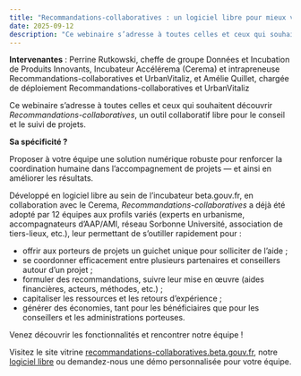 ```yaml
---
title: "Recommandations-collaboratives : un logiciel libre pour mieux vous coordonner dans le conseil et le suivi de projets"
date: 2025-09-12
description: "Ce webinaire s’adresse à toutes celles et ceux qui souhaitent découvrir *Recommandations-collaboratives*, un outil collaboratif libre pour le conseil et le suivi de projets."
---
```

**Intervenantes** : Perrine Rutkowski, cheffe de groupe Données et Incubation de Produits Innovants, Incubateur Accélérema (Cerema) et intrapreneuse Recommandations-collaboratives et UrbanVitaliz, et Amélie Quillet, chargée de déploiement Recommandations-collaboratives et UrbanVitaliz

Ce webinaire s’adresse à toutes celles et ceux qui souhaitent découvrir *Recommandations-collaboratives*, un outil collaboratif libre pour le conseil et le suivi de projets.

**Sa spécificité ?**

Proposer à votre équipe une solution numérique robuste pour renforcer la coordination humaine dans l’accompagnement de projets — et ainsi en améliorer les résultats.

Développé en logiciel libre au sein de l’incubateur beta.gouv.fr, en collaboration avec le Cerema, *Recommandations-collaboratives* a déjà été adopté par 12 équipes aux profils variés (experts en urbanisme, accompagnateurs d’AAP/AMI, réseau Sorbonne Université, association de tiers-lieux, etc.), leur permettant de s’outiller rapidement pour :

- offrir aux porteurs de projets un guichet unique pour solliciter de l’aide ;
- se coordonner efficacement entre plusieurs partenaires et conseillers autour d’un projet ;
- formuler des recommandations, suivre leur mise en œuvre (aides financières, acteurs, méthodes, etc.) ;
- capitaliser les ressources et les retours d’expérience ;
- générer des économies, tant pour les bénéficiaires que pour les conseillers et les administrations porteuses.

Venez découvrir les fonctionnalités et rencontrer notre équipe !

Visitez le site vitrine [recommandations-collaboratives.beta.gouv.fr](https://recommandations-collaboratives.beta.gouv.fr), notre [logiciel libre](https://github.com/betagouv/recommandations-collaboratives) ou demandez-nous une démo personnalisée pour votre équipe.
